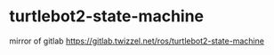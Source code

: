 # turtlebot2-state-machine
mirror of gitlab https://gitlab.twizzel.net/ros/turtlebot2-state-machine
